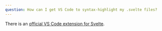 ```yaml
---
question: How can I get VS Code to syntax-highlight my .svelte files?
---
```


There is an [official VS Code extension for Svelte](https://marketplace.visualstudio.com/items?itemName=svelte.svelte-vscode).
